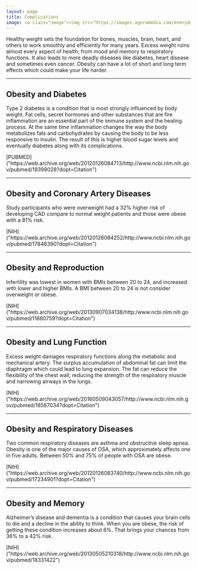 ```yaml
---
layout: page
title: Complications
image: <a class="image"><img src="https://images.agoramedia.com/everydayhealth/gcms/Obesity-and-Heart-Disease-722x406.jpg" alt="" /></a>
---
```


<p>Healthy weight sets the foundation for bones, muscles, brain, heart, and others to work smoothly and efficiently for many years. Excess weight ruins almost every aspect of health; from mood and memory to respiratory functions. It also leads to more deadly diseases like diabetes, heart disease and sometimes even cancer. Obesity can have a lot of short and long term effects which could make your life harder. </p>

<hr class="major" />

<h2>Obesity and Diabetes</h2>
<p>Type 2 diabetes is a condition that is most strongly influenced by body weight.  Fat cells, secret hormones and other substances that are fire inflammation are an essential part of the immune system and the healing process. At the same time inflammation changes the way the body metabolizes fats and carbohydrates by causing the body to be less responsive to insulin. The result of this is higher blood sugar levels and eventually diabetes along with its complications.  </p>[PUBMED]("https://web.archive.org/web/20120126084713/http://www.ncbi.nlm.nih.gov/pubmed/19399028?dopt=Citation")

<hr class="major" />

<h2>Obesity and Coronary Artery Diseases</h2>
<p>Study participants who were overweight had a 32% higher risk of developing CAD compare to normal weight patients and those were obese with a 81% risk. </p>[NIH]("https://web.archive.org/web/20120126084252/http://www.ncbi.nlm.nih.gov/pubmed/17846390?dopt=Citation")

<hr class="major" />

<h2>Obesity and Reproduction</h2>
<p>Infertility was lowest in women with BMIs between 20 to 24, and increased with lower and higher BMIs. A BMI between 20 to 24 is not consider overweight or obese.  </p>[NIH]("https://web.archive.org/web/20130907034138/http:/www.ncbi.nlm.nih.gov/pubmed/11880759?dopt=Citation")

<hr class="major" />

<h2>Obesity and Lung Function</h2>
<p>Excess weight damages respiratory functions along the metabolic and mechanical artery. The surplus accumulation of abdominal fat can limit the diaphragm which could lead to lung expansion. The fat can reduce the flexibility of the chest wall, reducing the strength of the respiratory muscle and narrowing airways in the lungs.  </p>[NIH]("https://web.archive.org/web/20160509043057/http://www.ncbi.nlm.nih.gov/pubmed/18587034?dopt=Citation")

<hr class="major" />

<h2>Obesity and Respiratory Diseases</h2>
<p>Two common respiratory diseases are asthma and obstructive sleep apnea. Obesity is one of the major causes of OSA, which approximately affects one in five adults. Between 50% and 75% of people with OSA are obese.  </p>[NIH]("https://web.archive.org/web/20120126083740/http://www.ncbi.nlm.nih.gov/pubmed/17234901?dopt=Citation")

<hr class="major" />

<h2>Obesity and Memory</h2>
<p>Alzheimer’s disease and dementia is a condition that causes your brain cells to die and a decline in the ability to think. When you are obese, the risk of getting these condition increases about 6%. That brings your chances from 36% to a 42% risk.  </p>[NIH]("https://web.archive.org/web/20130505210318/http://www.ncbi.nlm.nih.gov/pubmed/18331422")